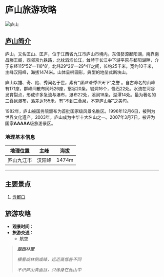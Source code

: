 # 庐山旅游攻略

![庐山](https://camo.githubusercontent.com/3ec943848ada450577cd0e73f83a1a083e51a3ac3c8a9b8fd1b3583c4a517303/68747470733a2f2f747661312e73696e61696d672e636e2f6c617267652f30303865476d5a456c7931676f637573386a6d64386a33316863306d763772672e6a7067)
## [庐山简介](https://baike.baidu.com/item/%E5%BA%90%E5%B1%B1/154518)
庐山，又名匡山、匡庐，位于江西省九江市庐山市境内。东偎婺源鄱阳湖，南靠南昌滕王阁，西邻京九铁路，北枕滔滔长江，耸峙于长江中下游平原与鄱阳湖畔，介于东经115°52′—116°8′，北纬29°26′—29°41′之间，长约25千米，宽约10千米，主峰汉阳峰，海拔1474米。山体呈椭圆形，典型的地垒式断块山。   

庐山以雄、奇、险、秀闻名于世，素有“*匡庐奇秀甲天下*”之誉 。自古命名的山峰有171座，群峰间散布冈岭26座，壑谷20条，岩洞16个，怪石22处。水流在河谷发育裂点，形成许多急流与瀑布，瀑布22处，溪涧18条，湖潭14处。最为著名的三叠泉瀑布，落差达155米，有“不到三叠泉，不算庐山客”之美句。

1982年，庐山被国务院颁布为首批国家级风景名胜区。1996年12月6日，被列为世界文化遗产。2003年，庐山成为中华十大名山之一。2007年3月7日，被评为国家**AAAAA**级旅游景区。

### 地理基本信息
|地理位置| 主峰| 海拔|
|-|---|---|
|庐山九江市|汉阳峰|1474m|

*****

## 主要景点
1. [含鄱口](https://baike.baidu.com/item/%E5%90%AB%E9%84%B1%E5%8F%A3)

## 旅游攻略

- **观景时间：**
- **旅游交通：**
    * 航空

>***题西林壁***
>
>*横看成林侧成峰，远近高低各不同*
>
>*不识庐山真面目，只缘身在此山中*


